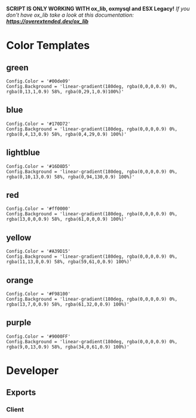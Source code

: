 **SCRIPT IS ONLY WORKING WITH ox_lib, oxmysql and ESX Legacy!**
*If you don't have ox_lib take a look at this documentation: **https://overextended.dev/ox_lib***

# Color Templates 

## green
```
Config.Color = '#00de09'
Config.Background = 'linear-gradient(180deg, rgba(0,0,0,0.9) 0%, rgba(0,13,1,0.9) 58%, rgba(0,29,1,0.9)100%)'
```

## blue
```
Config.Color = '#170D72'
Config.Background = 'linear-gradient(180deg, rgba(0,0,0,0.9) 0%, rgba(0,4,13,0.9) 58%, rgba(0,4,29,0.9) 100%)'
```

## lightblue
```
Config.Color = '#16D8D5'
Config.Background = 'linear-gradient(180deg, rgba(0,0,0,0.9) 0%, rgba(0,10,13,0.9) 58%, rgba(0,94,130,0.9) 100%)'
```

## red
```
Config.Color = '#ff0000'
Config.Background = 'linear-gradient(180deg, rgba(0,0,0,0.9) 0%, rgba(13,0,0,0.9) 58%, rgba(61,0,0,0.9) 100%)'
```

## yellow
```
Config.Color = '#A39D15'
Config.Background = 'linear-gradient(180deg, rgba(0,0,0,0.9) 0%, rgba(11,13,0,0.9) 58%, rgba(59,61,0,0.9) 100%)'
```

## orange
```
Config.Color = '#F98100'
Config.Background = 'linear-gradient(180deg, rgba(0,0,0,0.9) 0%, rgba(13,7,0,0.9) 58%, rgba(61,32,0,0.9) 100%)'
```

## purple
```
Config.Color = '#9000FF'
Config.Background = 'linear-gradient(180deg, rgba(0,0,0,0.9) 0%, rgba(9,0,13,0.9) 58%, rgba(34,0,61,0.9) 100%)'
```

# Developer
## Exports
### Client
